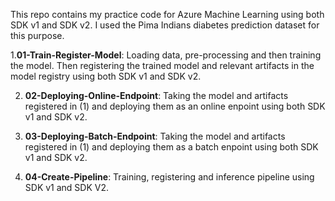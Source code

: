 This repo contains my practice code for Azure Machine Learning using both SDK v1 and SDK v2. I used the Pima Indians diabetes prediction dataset for this purpose.

1.**01-Train-Register-Model**: Loading data, pre-processing and then training the model. Then registering the trained model and relevant artifacts in the model registry using both SDK v1 and SDK v2.

2. **02-Deploying-Online-Endpoint**: Taking the model and artifacts registered in (1) and deploying them as an online enpoint using both SDK v1 and SDK v2.

3. **03-Deploying-Batch-Endpoint**: Taking the model and artifacts registered in (1) and deploying them as a batch enpoint using both SDK v1 and SDK v2.

4. **04-Create-Pipeline**: Training, registering and inference pipeline using SDK v1 and SDK V2.
